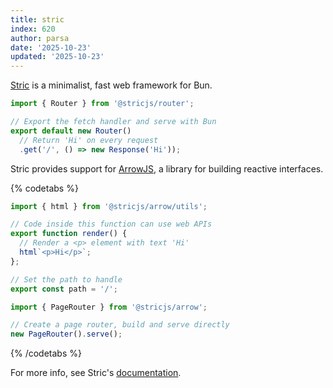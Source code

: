 ```yaml
---
title: stric
index: 620
author: parsa
date: '2025-10-23'
updated: '2025-10-23'
---
```

[Stric](https://github.com/bunsvr) is a minimalist, fast web framework for Bun.

```ts#index.ts
import { Router } from '@stricjs/router';

// Export the fetch handler and serve with Bun
export default new Router()
  // Return 'Hi' on every request
  .get('/', () => new Response('Hi'));
```

Stric provides support for [ArrowJS](https://www.arrow-js.com), a library for building reactive interfaces. 

{% codetabs %}

```ts#src/App.ts
import { html } from '@stricjs/arrow/utils';

// Code inside this function can use web APIs
export function render() {
  // Render a <p> element with text 'Hi'
  html`<p>Hi</p>`;
};

// Set the path to handle
export const path = '/';
```
```ts#index.ts
import { PageRouter } from '@stricjs/arrow';

// Create a page router, build and serve directly
new PageRouter().serve();
```

{% /codetabs %}

For more info, see Stric's [documentation](https://stricjs.gitbook.io/docs).
